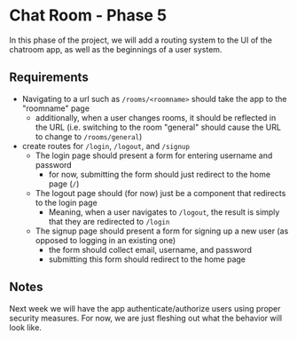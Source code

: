 # Chat Room - Phase 5

In this phase of the project, we will add a routing system to the UI of the chatroom app, as well as the beginnings of a user system.

## Requirements

* Navigating to a url such as `/rooms/<roomname>` should take the app to the "roomname" page
  * additionally, when a user changes rooms, it should be reflected in the URL (i.e. switching to the room "general" should cause the URL to change to `/rooms/general`)
* create routes for `/login`, `/logout`, and `/signup`
  * The login page should present a form for entering username and password
    * for now, submitting the form should just redirect to the home page (`/`) 
  * The logout page should (for now) just be a component that redirects to the login page
    * Meaning, when a user navigates to `/logout`, the result is simply that they are redirected to `/login`
  * The signup page should present a form for signing up a new user (as opposed to logging in an existing one)
    * the form should collect email, username, and password
    * submitting this form should redirect to the home page

## Notes

Next week we will have the app authenticate/authorize users using proper security measures. For now, we are just fleshing out what the behavior will look like.